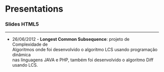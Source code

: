 Presentations
=======
### Slides HTML5 ###

-----
- 26/06/2012 - **Longest Common Subsequence**: projeto de Complexidade de <br>Algoritmos onde foi desenvolvido o algoritmo LCS usando programação dinâmica<br> nas linguagens JAVA e PHP, também foi desenvolvido o algoritmo Diff usando LCS.